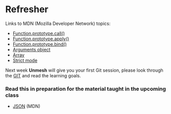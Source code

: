 
# Refresher

Links to MDN (Mozilla Developer Network) topics:

- [Function.prototype.call()](https://developer.mozilla.org/en-US/docs/Web/JavaScript/Reference/Global_Objects/Function/call)
- [Function.prototype.apply()](https://developer.mozilla.org/en-US/docs/Web/JavaScript/Reference/Global_Objects/Function/apply)
- [Function.prototype.bind()](https://developer.mozilla.org/en-US/docs/Web/JavaScript/Reference/Global_Objects/Function/bind)
- [Arguments object](https://developer.mozilla.org/en/docs/Web/JavaScript/Reference/Functions/arguments)
- [Array](https://developer.mozilla.org/en-US/docs/Web/JavaScript/Reference/Global_Objects/Array/prototype)
- [Strict mode](https://developer.mozilla.org/en-US/docs/Web/JavaScript/Reference/Strict_mode)

Next week **Unmesh** will give you your first Git session, please look through the [GIT](https://github.com/HackYourFuture/Gitrepository) and read the learning goals.

### Read this in preparation for the material taught in the upcoming class

- [JSON](https://developer.mozilla.org/en-US/docs/Web/JavaScript/Reference/Global_Objects/JSON) (MDN)

